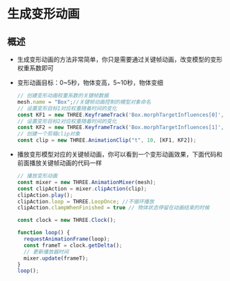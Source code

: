 # 生成变形动画

## 概述

+ 生成变形动画的方法非常简单，你只是需要通过关键帧动画，改变模型的变形权重系数即可

+ 变形动画目标：0~5秒，物体变高，5~10秒，物体变细

  ```js
  // 创建变形动画权重系数的关键帧数据
  mesh.name = "Box";//关键帧动画控制的模型对象命名
  // 设置变形目标1对应权重随着时间的变化
  const KF1 = new THREE.KeyframeTrack('Box.morphTargetInfluences[0]', [0, 5], [0, 1]);
  // 设置变形目标2对应权重随着时间的变化
  const KF2 = new THREE.KeyframeTrack('Box.morphTargetInfluences[1]', [5, 10], [0, 1]);
  // 创建一个剪辑clip对象
  const clip = new THREE.AnimationClip("t", 10, [KF1, KF2]);
  ```

+ 播放变形模型对应的关键帧动画，你可以看到一个变形动画效果，下面代码和前面播放关键帧动画的代码一样

  ```js
  // 播放变形动画
  const mixer = new THREE.AnimationMixer(mesh);
  const clipAction = mixer.clipAction(clip);
  clipAction.play();
  clipAction.loop = THREE.LoopOnce; //不循环播放
  clipAction.clampWhenFinished = true // 物体状态停留在动画结束的时候

  const clock = new THREE.Clock();

  function loop() {
    requestAnimationFrame(loop);
    const frameT = clock.getDelta();
    // 更新播放器时间
    mixer.update(frameT);
  }
  loop();
  ```
